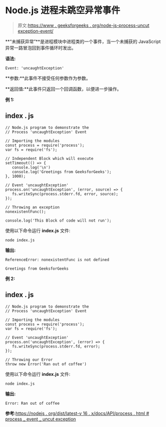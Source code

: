 # Node.js 进程未跳空异常事件

> 原文:[https://www . geeksforgeeks . org/node-js-process-uncut exception-event/](https://www.geeksforgeeks.org/node-js-process-uncaughtexception-event/)

**“未捕获异常”**是进程模块中进程类的一个事件，当一个未捕获的 JavaScript 异常一路冒泡回到事件循环时发出。

**语法:**

```
Event: 'uncaughtException'
```

**参数:**此事件不接受任何参数作为参数。

**返回值:**此事件只返回一个回调函数，以便进一步操作。

**例 1:**

## index . js

```
// Node.js program to demonstrate the  
// Process 'uncaughtException' Event

// Importing the modules
const process = require('process');
var fs = require('fs');

// Independent Block which will execute
setTimeout(() => {
   console.log('\n')
   console.log('Greetings from GeeksforGeeks');
}, 1000);

// Event 'uncaughtException'
process.on('uncaughtException', (error, source) => {
   fs.writeSync(process.stderr.fd, error, source);
});

// Throwing an exception
nonexistentFunc();

console.log('This Block of code will not run');
```

使用以下命令运行 **index.js** 文件:

```
node index.js
```

**输出:**

```
ReferenceError: nonexistentFunc is not defined

Greetings from GeeksforGeeks
```

**例 2:**

## index . js

```
// Node.js program to demonstrate the  
// Process 'uncaughtException' Event

// Importing the modules
const process = require('process');
var fs = require('fs');

// Event 'uncaughtException'
process.on('uncaughtException', (error) => {
   fs.writeSync(process.stderr.fd, error);
});

// Throwing our Error
throw new Error('Ran out of coffee')
```

使用以下命令运行 **index.js** 文件:

```
node index.js
```

**输出:**

```
Error: Ran out of coffee
```

**参考:**[https://nodejs . org/dist/latest-v 16 . x/docs/API/process . html # process _ event _ uncut exception](https://nodejs.org/dist/latest-v16.x/docs/api/process.html#process_event_uncaughtexception)
